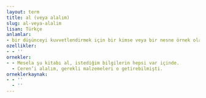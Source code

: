 ```yaml
---
layout: term
title: al (veya alalım)
slug: al-veya-alalim
lisan: Türkçe
anlamlar:
- bir düşünceyi kuvvetlendirmek için bir kimse veya bir nesne örnek olarak gösterileceği zaman kullanılan bir söz
ozellikler:
- - ''
ornekler:
- - Mesela şu kitabı al, istediğim bilgilerin hepsi var içinde.
  - Ceren’i alalım, gerekli malzemeleri o getirebilmişti.
orneklerkaynak:
- - ''
  - ''
---
```

